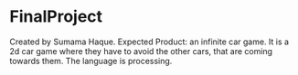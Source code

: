 # FinalProject
Created by Sumama Haque. Expected Product: an infinite car game. It is a 2d car game where they have to avoid the other cars, that are coming towards them. The language is processing. 
